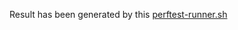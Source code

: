 Result has been generated by this [perftest-runner.sh](https://github.com/maxim-ge/air-devops/blob/17034d5aca3fd396b4ab9224bd03441dd2e98d39/perftest/docker/perftest-runner.sh)
